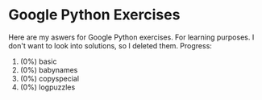 # Google Python Exercises

Here are my aswers for Google Python exercises. For learning purposes. I don't want to look into solutions, so I deleted them. Progress:
1. (0%) basic
1. (0%) babynames
1. (0%) copyspecial
1. (0%) logpuzzles
